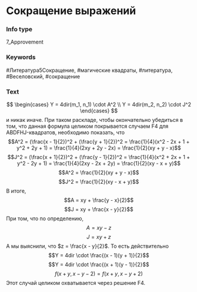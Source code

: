# Сокращение выражений
### Info type
7_Approvement
### Keywords
#Литература5Сокращение, #магические квадраты, #литература, #Веселовский, #сокращение
### Text
$$
\begin{cases}
Y = 4dir(m_1, n_1) \cdot A^2 \\
Y = 4dir(m_2, n_2) \cdot J^2
\end{cases}
$$
и никак иначе. При таком раскладе, чтобы окончательно убедиться в том, что данная формула целиком покрывается случаем F4 для ABDFHJ-квадратов, необходимо показать, что
$$A^2 = (\frac{x - 1}{2})^2 + (\frac{y + 1}{2})^2 = \frac{1}{4}(x^2 - 2x + 1 + y^2 + 2y + 1) = \frac{1}{4}(2xy + 2y - 2x) = \frac{1}{2}(xy + y - x)$$
$$J^2 = (\frac{x + 1}{2})^2 + (\frac{y - 1}{2})^2 = \frac{1}{4}(x^2 + 2x + 1 + y^2 - 2y + 1) = \frac{1}{4}(2xy - 2x + 2y) = \frac{1}{2}(xy - x + y)$$
$$A^2 = \frac{1}{2}(xy + y - x)$$
$$J^2 = \frac{1}{2}(xy - x + y)$$
В итоге,
$$A = xy + \frac{y - x}{2}$$
$$J = xy + \frac{x - y}{2}$$
При том, что по определению,
$$A = xy - z$$
$$J = xy + z$$
А мы выяснили, что $z = \frac{x - y}{2}$. То есть действительно
$$Y = 4dir \cdot \frac{(x - 1)(y + 1)}{2}$$
$$Y = 4dir \cdot \frac{(x + 1)(y - 1)}{2}$$
$$f(x + y, x - y - 2) = f(x + y, x - y + 2)$$
Этот случай целиком охватывается через решение F4.